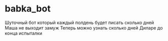 # babka_bot

Шуточный бот который каждый полдень будет писать сколько дней Маша не выходит замуж 
Теперь можно узнать сколько дней  Диларе до конца испыталки 
